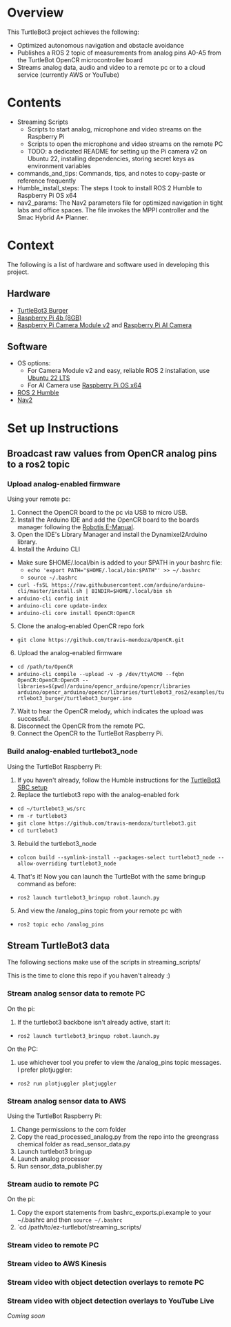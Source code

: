 # Overview
This TurtleBot3 project achieves the following:
* Optimized autonomous navigation and obstacle avoidance
* Publishes a ROS 2 topic of measurements from analog pins A0-A5 from the TurtleBot OpenCR microcontroller board
* Streams analog data, audio and video to a remote pc or to a cloud service (currently AWS or YouTube)

# Contents
* Streaming Scripts
  * Scripts to start analog, microphone and video streams on the Raspberry Pi
  * Scripts to open the microphone and video streams on the remote PC
  * TODO: a dedicated README for setting up the Pi camera v2 on Ubuntu 22, installing dependencies, storing secret keys as environment variables
* commands_and_tips: Commands, tips, and notes to copy-paste or reference frequently
* Humble_install_steps: The steps I took to install ROS 2 Humble to Raspberry Pi OS x64
* nav2_params: The Nav2 parameters file for optimized navigation in tight labs and office spaces. The file invokes the MPPI controller and the Smac Hybrid A* Planner.

# Context
The following is a list of hardware and software used in developing this project.
## Hardware
* [TurtleBot3 Burger](https://emanual.robotis.com/docs/en/platform/turtlebot3/overview/#overview)
* [Raspberry Pi 4b (8GB)](https://www.raspberrypi.com/products/raspberry-pi-4-model-b/specifications/)
* [Raspberry Pi Camera Module v2](https://www.raspberrypi.com/products/camera-module-v2/) and [Raspberry Pi AI Camera](https://www.raspberrypi.com/products/ai-camera/)
## Software
* OS options:
  * For Camera Module v2 and easy, reliable ROS 2 installation, use [Ubuntu 22 LTS](https://releases.ubuntu.com/jammy/)
  * For AI Camera use [Raspberry Pi OS x64](https://www.raspberrypi.com/software/)
* [ROS 2 Humble](https://docs.ros.org/en/humble/index.html)
* [Nav2](https://docs.nav2.org/index.html)

# Set up Instructions
## Broadcast raw values from OpenCR analog pins to a ros2 topic
### Upload analog-enabled firmware
Using your remote pc:
1. Connect the OpenCR board to the pc via USB to micro USB.
2. Install the Arduino IDE and add the OpenCR board to the boards manager following the [Robotis E-Manual](https://emanual.robotis.com/docs/en/parts/controller/opencr10/#install-on-linux).
3. Open the IDE's Library Manager and install the Dynamixel2Arduino library.
4. Install the Arduino CLI
  * Make sure $HOME/.local/bin is added to your $PATH in your bashrc file:
    * `echo 'export PATH="$HOME/.local/bin:$PATH"' >> ~/.bashrc`
    * `source ~/.bashrc`
  * `curl -fsSL https://raw.githubusercontent.com/arduino/arduino-cli/master/install.sh | BINDIR=$HOME/.local/bin sh`
  * `arduino-cli config init`
  * `arduino-cli core update-index`
  * `arduino-cli core install OpenCR:OpenCR`
5. Clone the analog-enabled OpenCR repo fork
  * `git clone https://github.com/travis-mendoza/OpenCR.git`
6. Upload the analog-enabled firmware
  * `cd /path/to/OpenCR`
  * `arduino-cli compile --upload -v -p /dev/ttyACM0 --fqbn OpenCR:OpenCR:OpenCR --libraries=$(pwd)/arduino/opencr_arduino/opencr/libraries arduino/opencr_arduino/opencr/libraries/turtlebot3_ros2/examples/turtlebot3_burger/turtlebot3_burger.ino`
7. Wait to hear the OpenCR melody, which indicates the upload was successful.
8. Disconnect the OpenCR from the remote PC.
9. Connect the OpenCR to the TurtleBot Raspberry Pi.

### Build analog-enabled turtlebot3_node
Using the TurtleBot Raspberry Pi:
1. If you haven't already, follow the Humble instructions for the [TurtleBot3 SBC setup](https://emanual.robotis.com/docs/en/platform/turtlebot3/sbc_setup/#sbc-setup)
2. Replace the turtlebot3 repo with the analog-enabled fork
  * `cd ~/turtlebot3_ws/src`
  * `rm -r turtlebot3`
  * `git clone https://github.com/travis-mendoza/turtlebot3.git`
  * `cd turtlebot3`
3. Rebuild the turtlebot3_node
  * `colcon build --symlink-install --packages-select turtlebot3_node --allow-overriding turtlebot3_node`
4. That's it! Now you can launch the TurtleBot with the same bringup command as before:
  * `ros2 launch turtlebot3_bringup robot.launch.py`
5. And view the /analog_pins topic from your remote pc with
  * `ros2 topic echo /analog_pins`


## Stream TurtleBot3 data
The following sections make use of the scripts in streaming_scripts/

This is the time to clone this repo if you haven't already :)

### Stream analog sensor data to remote PC
On the pi:
1. If the turtlebot3 backbone isn't already active, start it:
  * `ros2 launch turtlebot3_bringup robot.launch.py`

On the PC:
1. use whichever tool you prefer to view the /analog_pins topic messages. I prefer plotjuggler:
  * `ros2 run plotjuggler plotjuggler`


### Stream analog sensor data to AWS
Using the TurtleBot Raspberry Pi:
1. Change permissions to the com folder
2. Copy the read_processed_analog.py from the repo into the greengrass chemical folder as read_sensor_data.py
3. Launch turtlebot3 bringup
4. Launch analog processor
5. Run sensor_data_publisher.py


### Stream audio to remote PC
On the pi: 
1. Copy the export statements from bashrc_exports.pi.example to your ~/.bashrc and then `source ~/.bashrc`
2. `cd /path/to/ez-turtlebot/streaming_scripts/

### Stream video to remote PC


### Stream video to AWS Kinesis


### Stream video with object detection overlays to remote PC


### Stream video with object detection overlays to YouTube Live
_Coming soon_